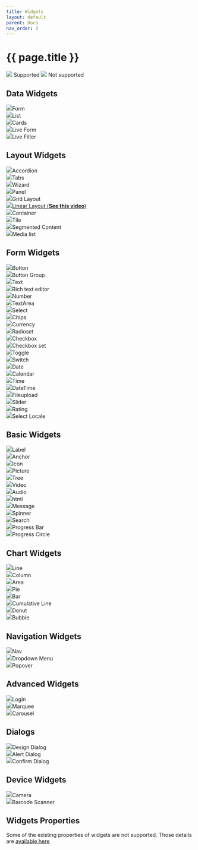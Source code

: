 ```yaml
---
title: Widgets
layout: default
parent: Docs
nav_order: 3
---
```


# {{ page.title }}


<img src="../../assets/supported.png" class="yes-no-image"> Supported
<img src="../../assets/unsupported.png" class="yes-no-image"> Not supported

## Data Widgets
<img src="../../assets/supported.png" class="yes-no-image">Form<br>
<img src="../../assets/supported.png" class="yes-no-image">List<br>
<img src="../../assets/supported.png" class="yes-no-image">Cards<br>
<img src="../../assets/unsupported.png" class="yes-no-image">Live Form<br>
<img src="../../assets/unsupported.png" class="yes-no-image">Live Filter<br>

## Layout Widgets
<img src="../../assets/supported.png" class="yes-no-image">Accordion<br>
<img src="../../assets/supported.png" class="yes-no-image">Tabs<br>
<img src="../../assets/supported.png" class="yes-no-image">Wizard<br>
<img src="../../assets/supported.png" class="yes-no-image">Panel<br>
<img src="../../assets/supported.png" class="yes-no-image">Grid Layout<br>
<img src="../../assets/supported.png" class="yes-no-image">[Linear Layout (**See this video**)](https://drive.google.com/file/d/1QSu-Gwy6UhkVrtqdajseG-ISzPgcpjv4/view?usp=sharing) <br>
<img src="../../assets/supported.png" class="yes-no-image">Container<br>
<img src="../../assets/supported.png" class="yes-no-image">Tile<br>
<img src="../../assets/supported.png" class="yes-no-image">Segmented Content<br>
<img src="../../assets/unsupported.png" class="yes-no-image">Media list<br>

## Form Widgets
<img src="../../assets/supported.png" class="yes-no-image">Button<br>
<img src="../../assets/supported.png" class="yes-no-image">Button Group<br>
<img src="../../assets/supported.png" class="yes-no-image">Text<br>
<img src="../../assets/supported.png" class="yes-no-image">Rich text editor<br>
<img src="../../assets/supported.png" class="yes-no-image">Number<br>
<img src="../../assets/supported.png" class="yes-no-image">TextArea<br>
<img src="../../assets/supported.png" class="yes-no-image">Select<br>
<img src="../../assets/supported.png" class="yes-no-image">Chips<br>
<img src="../../assets/supported.png" class="yes-no-image">Currency<br>
<img src="../../assets/supported.png" class="yes-no-image">Radioset<br>
<img src="../../assets/supported.png" class="yes-no-image">Checkbox<br>
<img src="../../assets/supported.png" class="yes-no-image">Checkbox set<br>
<img src="../../assets/supported.png" class="yes-no-image">Toggle<br>
<img src="../../assets/supported.png" class="yes-no-image">Switch<br>
<img src="../../assets/supported.png" class="yes-no-image">Date<br>
<img src="../../assets/supported.png" class="yes-no-image">Calendar<br>
<img src="../../assets/supported.png" class="yes-no-image">Time<br>
<img src="../../assets/supported.png" class="yes-no-image">DateTime<br>
<img src="../../assets/unsupported.png" class="yes-no-image">Fileupload<br>
<img src="../../assets/supported.png" class="yes-no-image">Slider<br>
<img src="../../assets/supported.png" class="yes-no-image">Rating<br>
<img src="../../assets/supported.png" class="yes-no-image">Select Locale<br>

## Basic Widgets
<img src="../../assets/supported.png" class="yes-no-image">Label<br>
<img src="../../assets/supported.png" class="yes-no-image">Anchor<br>
<img src="../../assets/supported.png" class="yes-no-image">Icon<br>
<img src="../../assets/supported.png" class="yes-no-image">Picture<br>
<img src="../../assets/unsupported.png" class="yes-no-image">Tree<br>
<img src="../../assets/unsupported.png" class="yes-no-image">Video<br>
<img src="../../assets/unsupported.png" class="yes-no-image">Audio<br>
<img src="../../assets/unsupported.png" class="yes-no-image">html<br>
<img src="../../assets/supported.png" class="yes-no-image">Message<br>
<img src="../../assets/supported.png" class="yes-no-image">Spinner<br>
<img src="../../assets/supported.png" class="yes-no-image">Search<br>
<img src="../../assets/supported.png" class="yes-no-image">Progress Bar<br>
<img src="../../assets/supported.png" class="yes-no-image">Progress Circle<br>

## Chart Widgets
<img src="../../assets/unsupported.png" class="yes-no-image">Line<br>
<img src="../../assets/unsupported.png" class="yes-no-image">Column<br>
<img src="../../assets/unsupported.png" class="yes-no-image">Area<br>
<img src="../../assets/unsupported.png" class="yes-no-image">Pie<br>
<img src="../../assets/unsupported.png" class="yes-no-image">Bar<br>
<img src="../../assets/unsupported.png" class="yes-no-image">Cumulative Line<br>
<img src="../../assets/unsupported.png" class="yes-no-image">Donut<br>
<img src="../../assets/unsupported.png" class="yes-no-image">Bubble<br>

## Navigation Widgets
<img src="../../assets/supported.png" class="yes-no-image">Nav<br>
<img src="../../assets/supported.png" class="yes-no-image">Dropdown Menu<br>
<img src="../../assets/supported.png" class="yes-no-image">Popover<br>

## Advanced Widgets
<img src="../../assets/supported.png" class="yes-no-image">Login<br>
<img src="../../assets/unsupported.png" class="yes-no-image">Marquee<br>
<img src="../../assets/supported.png" class="yes-no-image">Carousel<br>

## Dialogs
<img src="../../assets/supported.png" class="yes-no-image">Design Dialog<br>
<img src="../../assets/supported.png" class="yes-no-image">Alert Dialog<br>
<img src="../../assets/supported.png" class="yes-no-image">Confirm Dialog<br>

## Device Widgets
<img src="../../assets/supported.png" class="yes-no-image">Camera<br>
<img src="../../assets/supported.png" class="yes-no-image">Barcode Scanner<br>

## Widgets Properties
Some of the existing properties of widgets are not supported. Those details are <a href="https://docs.google.com/spreadsheets/d/1U2spfuSDqmAP5oGipR-jK6CcvrQC49WfHRame5Fsb4w/edit#gid=0" target="_blank">available here</a>